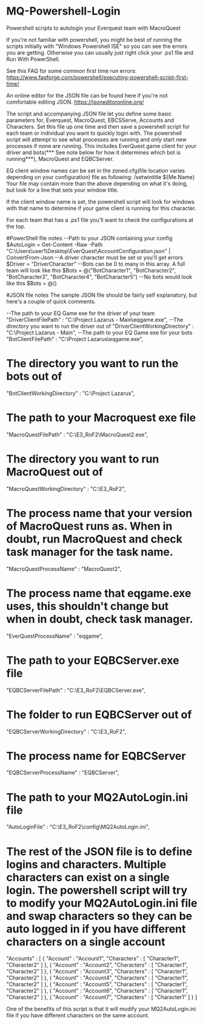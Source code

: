 # MQ-Powershell-Login
Powershell scripts to autologin your Everquest team with MacroQuest

If you're not familiar with powershell, you might be best of running the scripts initially with "Windows Powershell ISE" so you can see the errors you are getting.  Otherwise you can usually just right click your .ps1 file and Run With PowerShell.

See this FAQ for some common first time run errors:
https://www.faqforge.com/powershell/executing-powershell-script-first-time/

An online editor for the JSON file can be found here if you're not comfortable editing JSON.
https://jsoneditoronline.org/

The script and accompanying JSON file let you define some basic parameters for, Everquest, MacroQuest, EBCSServe, Accounts and Characters.  Set this file up one time and then save a powershell script for each team or individual you want to quickly login with.  The powershell script will attempt to see what processes are running and only start new processes if none are running.  This includes EverQuest game client for your driver and bots(*** See note below for how it determines which bot is running***), MacroQuest and EQBCServer.

EQ client window names can be set in the zoned.cfg(file location varies depending on your configuration) file as following:
/setwintitle ${Me.Name}
Your file may contain more than the above depending on what it's doing, but look for a line that sets your window title.

If the client window name is set, the powershell script will look for windows with that name to determine if your game client is running for this character.

For each team that has a .ps1 file you'll want to check the configurations at the top.

#PowerShell file notes
--Path to your JSON containing your config
$AutoLogin = Get-Content -Raw -Path "C:\Users\user1\Desktop\EverQuest\AccountConfiguration.json" | ConvertFrom-Json
--A driver character must be set or you'll get errors
$Driver = "DriverCharacter"
--Bots can be 0 to many in this array.  A full team will look like this
$Bots = @("BotCharacter1", "BotCharacter2", "BotCharacter3", "BotCharacter4", "BotCharacter5")
--No bots would look like this
$Bots = @()

#JSON file notes
The sample JSON file should be fairly self explanatory, but here's a couple of quick comments.

  --The path to your EQ Game exe for the driver of your team
  "DriverClientFilePath" : "C:\\Project Lazarus - Main\\eqgame.exe",
  --The directory you want to run the driver out of
  "DriverClientWorkingDirectory" : "C:\\Project Lazarus - Main",
  --The path to your EQ Game exe for your bots
  "BotClientFilePath" : "C:\\Project Lazarus\\eqgame.exe",
  # The directory you want to run the bots out of
  "BotClientWorkingDirectory" : "C:\\Project Lazarus",
  # The path to your Macroquest exe file
  "MacroQuestFilePath" : "C:\\E3_RoF2\\MacroQuest2.exe",
  # The directory you want to run MacroQuest out of
  "MacroQuestWorkingDirectory" : "C:\\E3_RoF2",
  # The process name that your version of MacroQuest runs as.  When in doubt, run MacroQuest and check task manager for the task name.
  "MacroQuestProcessName" : "MacroQuest2",
  # The process name that eqgame.exe uses, this shouldn't change but when in doubt, check task manager.
  "EverQuestProcessName" : "eqgame",
  # The path to your EQBCServer.exe file
  "EQBCServerFilePath" : "C:\\E3_RoF2\\EQBCServer.exe",
  # The folder to run EQBCServer out of
  "EQBCServerWorkingDirectory" : "C:\\E3_RoF2",
  # The process name for EQBCServer
  "EQBCServerProcessName" : "EQBCServer",
  # The path to your MQ2AutoLogin.ini file 
  "AutoLoginFile" : "C:\\E3_RoF2\\config\\MQ2AutoLogin.ini",

# The rest of the JSON file is to define logins and characters.  Multiple characters can exist on a single login.  The powershell script will try to modify your MQ2AutoLogin.ini file and swap characters so they can be auto logged in if you have different characters on a single account

"Accounts" : [ 
	{
    "Account" : "Account1",
    "Characters" : [ "Character1", "Character2" ]
    },
    {
    "Account" : "Account2",
    "Characters" : [ "Character1", "Character2" ]
    },
    {
    "Account" : "Account3",
    "Characters" : [ "Character1", "Character2" ]
    },
    {
    "Account" : "Account4",
    "Characters" : [ "Character1", "Character2" ]
    },
    {
    "Account" : "Account5",
    "Characters" : [ "Character1", "Character2" ]
    },
	{
    "Account" : "Account6",
    "Characters" : [ "Character1", "Character2" ]
    },
    {
    "Account" : "Account7",
    "Characters" : [ "Character1" ]
    }
  ]
  
One of the benefits of this script is that it will modify your MQ2AutoLogin.ini file if you have different characters on the same account.


